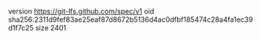 version https://git-lfs.github.com/spec/v1
oid sha256:2311d9fef83ae25eaf87d8672b5136d4ac0dfbf185474c28a4fa1ec39d1f7c25
size 2401
